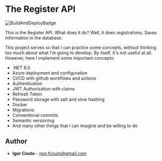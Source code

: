 # The Register API

![BuildAndDeployBadge](https://github.com/igor-couto/register-api/actions/workflows/main_register-api.yml/badge.svg)

This is the Register API. What does it do? Well, it does registrations. Saves information in the database.

This project serves so that I can practice some concepts, without thinking too much about what I'm going to develop. By itself, it's not useful at all.
However, here I implement some important concepts:

- .NET 6.0
- Azure deployment and configuration
- CI/CD with github workflows and actions
- Authentication
- JWT Authorization with claims
- Refresh Token
- Password storage with salt and slow hashing
- Docker
- Migrations
- Conventional commits
- Semantic versioning
- And many other things that I can imagine and be willing to do

## Author

- **Igor Couto** - [igor.fcouto@gmail.com](mailto:igor.fcouto@gmail.com)
